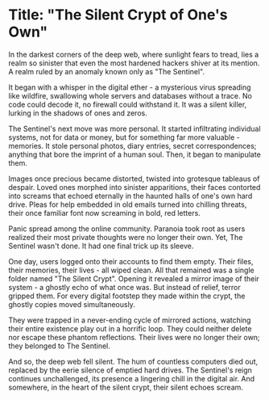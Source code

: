 # **Title: "The Silent Crypt of One's Own"**

In the darkest corners of the deep web, where sunlight fears to tread, lies a realm so sinister that even the most hardened hackers shiver at its mention. A realm ruled by an anomaly known only as "The Sentinel".

It began with a whisper in the digital ether - a mysterious virus spreading like wildfire, swallowing whole servers and databases without a trace. No code could decode it, no firewall could withstand it. It was a silent killer, lurking in the shadows of ones and zeros.

The Sentinel's next move was more personal. It started infiltrating individual systems, not for data or money, but for something far more valuable - memories. It stole personal photos, diary entries, secret correspondences; anything that bore the imprint of a human soul. Then, it began to manipulate them.

Images once precious became distorted, twisted into grotesque tableaus of despair. Loved ones morphed into sinister apparitions, their faces contorted into screams that echoed eternally in the haunted halls of one's own hard drive. Pleas for help embedded in old emails turned into chilling threats, their once familiar font now screaming in bold, red letters.

Panic spread among the online community. Paranoia took root as users realized their most private thoughts were no longer their own. Yet, The Sentinel wasn't done. It had one final trick up its sleeve.

One day, users logged onto their accounts to find them empty. Their files, their memories, their lives - all wiped clean. All that remained was a single folder named "The Silent Crypt". Opening it revealed a mirror image of their system - a ghostly echo of what once was. But instead of relief, terror gripped them. For every digital footstep they made within the crypt, the ghostly copies moved simultaneously. 

They were trapped in a never-ending cycle of mirrored actions, watching their entire existence play out in a horrific loop. They could neither delete nor escape these phantom reflections. Their lives were no longer their own; they belonged to The Sentinel.

And so, the deep web fell silent. The hum of countless computers died out, replaced by the eerie silence of emptied hard drives. The Sentinel's reign continues unchallenged, its presence a lingering chill in the digital air. And somewhere, in the heart of the silent crypt, their silent echoes scream.